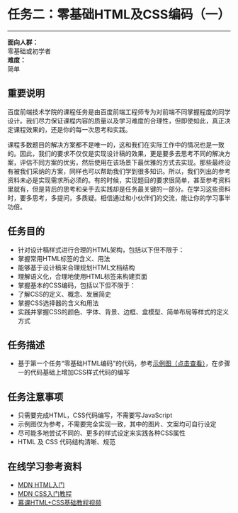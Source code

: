 # 任务二：零基础HTML及CSS编码（一）
------

**面向人群：**  
零基础或初学者  
**难度：**  
简单  

## 重要说明

百度前端技术学院的课程任务是由百度前端工程师专为对前端不同掌握程度的同学设计。我们尽力保证课程内容的质量以及学习难度的合理性，但即使如此，真正决定课程效果的，还是你的每一次思考和实践。

课程多数题目的解决方案都不是唯一的，这和我们在实际工作中的情况也是一致的。因此，我们的要求不仅仅是实现设计稿的效果，更是要多去思考不同的解决方案，评估不同方案的优劣，然后使用在该场景下最优雅的方式去实现。那些最终没有被我们采纳的方案，同样也可以帮助我们学到很多知识。所以，我们列出的参考资料未必是实现需求所必须的。有的时候，实现题目的要求很简单，甚至参考资料里就有，但是背后的思考和亲手去实践却是任务最关键的一部分。在学习这些资料时，要多思考，多提问，多质疑。相信通过和小伙伴们的交流，能让你的学习事半功倍。

## 任务目的

+ 针对设计稿样式进行合理的HTML架构，包括以下但不限于：
+ 掌握常用HTML标签的含义、用法
+ 能够基于设计稿来合理规划HTML文档结构
+ 理解语义化，合理地使用HTML标签来构建页面
+ 掌握基本的CSS编码，包括以下但不限于：
+ 了解CSS的定义、概念、发展简史
+ 掌握CSS选择器的含义和用法
+ 实践并掌握CSS的颜色、字体、背景、边框、盒模型、简单布局等样式的定义方式

## 任务描述

+ 基于第一个任务“零基础HTML编码”的代码，参考[示例图（点击查看）](task_1_2_1.jpg)，在步骤一的代码基础上增加CSS样式代码的编写

## 任务注意事项

+ 只需要完成HTML，CSS代码编写，不需要写JavaScript
+ 示例图仅为参考，不需要完全实现一致，其中的图片、文案均可自行设定
+ 尽可能多地尝试不同的、更多的样式设定来实践各种CSS属性
+ HTML 及 CSS 代码结构清晰、规范

## 在线学习参考资料

+ [MDN HTML入门](https://developer.mozilla.org/zh-CN/docs/Web/Guide/HTML/Introduction)
+ [MDN CSS入门教程](https://developer.mozilla.org/zh-CN/docs/Web/Guide/CSS/Getting_started)
+ [慕课HTML+CSS基础教程视频](http://www.imooc.com/learn/9)
